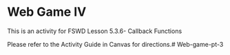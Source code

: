 # Web Game IV

This is an activity for FSWD Lesson 5.3.6- Callback Functions

Please refer to the Activity Guide in Canvas for directions.# Web-game-pt-3
